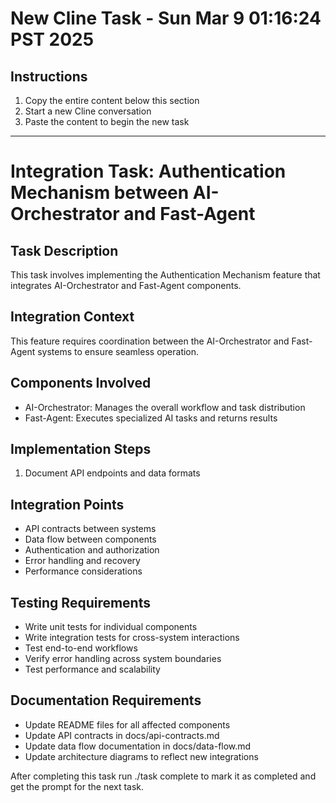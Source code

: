 # New Cline Task - Sun Mar  9 01:16:24 PST 2025

## Instructions
1. Copy the entire content below this section
2. Start a new Cline conversation
3. Paste the content to begin the new task

---

# Integration Task: Authentication Mechanism between AI-Orchestrator and Fast-Agent

## Task Description
This task involves implementing the Authentication Mechanism feature that integrates AI-Orchestrator and Fast-Agent components.

## Integration Context
This feature requires coordination between the AI-Orchestrator and Fast-Agent systems to ensure seamless operation.

## Components Involved
- AI-Orchestrator: Manages the overall workflow and task distribution
- Fast-Agent: Executes specialized AI tasks and returns results

## Implementation Steps
1. Document API endpoints and data formats


## Integration Points
- API contracts between systems
- Data flow between components
- Authentication and authorization
- Error handling and recovery
- Performance considerations

## Testing Requirements
- Write unit tests for individual components
- Write integration tests for cross-system interactions
- Test end-to-end workflows
- Verify error handling across system boundaries
- Test performance and scalability

## Documentation Requirements
- Update README files for all affected components
- Update API contracts in docs/api-contracts.md
- Update data flow documentation in docs/data-flow.md
- Update architecture diagrams to reflect new integrations

After completing this task run ./task complete to mark it as completed and get the prompt for the next task.
